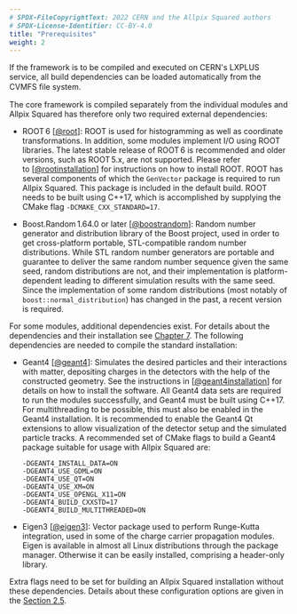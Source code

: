 ```yaml
---
# SPDX-FileCopyrightText: 2022 CERN and the Allpix Squared authors
# SPDX-License-Identifier: CC-BY-4.0
title: "Prerequisites"
weight: 2
---
```


If the framework is to be compiled and executed on CERN's LXPLUS service, all build dependencies can be loaded automatically
from the CVMFS ﬁle system.

The core framework is compiled separately from the individual modules and Allpix Squared has therefore only two required
external dependencies:

- ROOT 6 \[[@root]\]:
  ROOT is used for histogramming as well as coordinate transformations. In addition, some modules implement I/O using ROOT
  libraries. The latest stable release of ROOT 6 is recommended and older versions, such as ROOT 5.x, are not supported.
  Please refer to \[[@rootinstallation]\] for instructions on how to install ROOT. ROOT has several components of which the
  `GenVector` package is required to run Allpix Squared. This package is included in the default build. ROOT needs to be
  built using C++17, which is accomplished by supplying the CMake flag `-DCMAKE_CXX_STANDARD=17`.

- Boost.Random 1.64.0 or later \[[@boostrandom]\]:
  Random number generator and distribution library of the Boost project, used in order to get cross-platform portable,
  STL-compatible random number distributions. While STL random number generators are portable and guarantee to deliver the
  same random number sequence given the same seed, random distributions are not, and their implementation is
  platform-dependent leading to different simulation results with the same seed. Since the implementation of some random
  distributions (most notably of `boost::normal_distribution`) has changed in the past, a recent version is required.

For some modules, additional dependencies exist. For details about the dependencies and their installation see
[Chapter 7](../07_modules/_index.md). The following dependencies are needed to compile the standard installation:

- Geant4 \[[@geant4]\]:
  Simulates the desired particles and their interactions with matter, depositing charges in the detectors with the help of
  the constructed geometry. See the instructions in \[[@geant4installation]\] for details on how to install the software.
  All Geant4 data sets are required to run the modules successfully, and Geant4 must be built using C++17. For
  multithreading to be possible, this must also be enabled in the Geant4 installation. It is recommended to enable the
  Geant4 Qt extensions to allow visualization of the detector setup and the simulated particle tracks. A recommended set of
  CMake flags to build a Geant4 package suitable for usage with Allpix Squared are:
  ```
  -DGEANT4_INSTALL_DATA=ON
  -DGEANT4_USE_GDML=ON
  -DGEANT4_USE_QT=ON
  -DGEANT4_USE_XM=ON
  -DGEANT4_USE_OPENGL_X11=ON
  -DGEANT4_BUILD_CXXSTD=17
  -DGEANT4_BUILD_MULTITHREADED=ON
  ```

- Eigen3 \[[@eigen3]\]:
  Vector package used to perform Runge-Kutta integration, used in some of the charge carrier propagation modules. Eigen is
  available in almost all Linux distributions through the package manager. Otherwise it can be easily installed, comprising
  a header-only library.

Extra flags need to be set for building an Allpix Squared installation without these dependencies. Details about these
configuration options are given in the [Section 2.5](./05_cmake_configuration.md).


[@root]: http://root.cern.ch/
[@rootinstallation]: https://root.cern.ch/building-root
[@boostrandom]: https://www.boost.org/doc/libs/1_75_0/doc/html/boost_random/reference.html
[@geant4]: https://doi.org/10.1016/S0168-9002(03)01368-8
[@geant4installation]: https://geant4-userdoc.web.cern.ch/UsersGuides/InstallationGuide/html
[@eigen3]: http://eigen.tuxfamily.org

